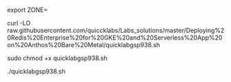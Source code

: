 
export ZONE=


curl -LO raw.githubusercontent.com/quiccklabs/Labs_solutions/master/Deploying%20Redis%20Enterprise%20for%20GKE%20and%20Serverless%20App%20on%20Anthos%20Bare%20Metal/quicklabgsp938.sh

sudo chmod +x quicklabgsp938.sh

./quicklabgsp938.sh

